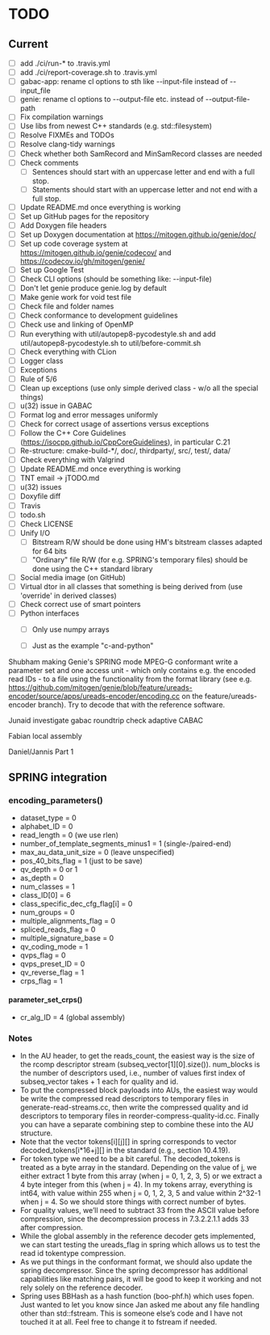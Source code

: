# TODO

## Current

- [ ] add ./ci/run-* to .travis.yml
- [ ] add ./ci/report-coverage.sh to .travis.yml
- [ ] gabac-app: rename cl options to sth like --input-file instead of --input_file
- [ ] genie: rename cl options to --output-file etc. instead of --output-file-path
- [ ] Fix compilation warnings
- [ ] Use libs from newest C++ standards (e.g. std::filesystem)
- [ ] Resolve FIXMEs and TODOs
- [ ] Resolve clang-tidy warnings
- [ ] Check whether both SamRecord and MinSamRecord classes are needed
- [ ] Check comments
  - [ ] Sentences should start with an uppercase letter and end with a full stop.
  - [ ] Statements should start with an uppercase letter and not end with a full stop.
- [ ] Update README.md once everything is working
- [ ] Set up GitHub pages for the repository
- [ ] Add Doxygen file headers
- [ ] Set up Doxygen documentation at https://mitogen.github.io/genie/doc/
- [ ] Set up code coverage system at https://mitogen.github.io/genie/codecov/ and https://codecov.io/gh/mitogen/genie/
- [ ] Set up Google Test
- [ ] Check CLI options (should be something like: --input-file)
- [ ] Don't let genie produce genie.log by default
- [ ] Make genie work for void test file
- [ ] Check file and folder names
- [ ] Check conformance to development guidelines
- [ ] Check use and linking of OpenMP
- [ ] Run everything with util/autopep8-pycodestyle.sh and add util/autopep8-pycodestyle.sh to util/before-commit.sh
- [ ] Check everything with CLion
- [ ] Logger class
- [ ] Exceptions
- [ ] Rule of 5/6
- [ ] Clean up exceptions (use only simple derived class - w/o all the special things)
- [ ] u(32) issue in GABAC
- [ ] Format log and error messages uniformly
- [ ] Check for correct usage of assertions versus exceptions
- [ ] Follow the C++ Core Guidelines (https://isocpp.github.io/CppCoreGuidelines), in particular C.21
- [ ] Re-structure: cmake-build-\*/, doc/, thirdparty/, src/, test/, data/
- [ ] Check everything with Valgrind
- [ ] Update README.md once everything is working
- [ ] TNT email -> jTODO.md
- [ ] u(32) issues
- [ ] Doxyfile diff
- [ ] Travis
- [ ] todo.sh
- [ ] Check LICENSE
- [ ] Unify I/O
  - [ ] Bitstream R/W should be done using HM's bitstream classes adapted for 64 bits
  - [ ] "Ordinary" file R/W (for e.g. SPRING's temporary files) should be done using the C++ standard library
- [ ] Social media image (on GitHub)
- [ ] Virtual dtor in all classes that something is being derived from (use 'override' in derived classes)
- [ ] Check correct use of smart pointers
- [ ] Python interfaces
  - [ ] Only use numpy arrays
  - [ ] Just as the example "c-and-python"


Shubham
making Genie's SPRING mode MPEG-G conformant
write a parameter set and one access unit - which only contains e.g. the encoded read IDs - to a file using the functionality from the format library (see e.g. https://github.com/mitogen/genie/blob/feature/ureads-encoder/source/apps/ureads-encoder/encoding.cc on the feature/ureads-encoder branch). Try to decode that with the reference software.

Junaid
investigate gabac roundtrip
check adaptive CABAC

Fabian
local assembly

Daniel/Jannis
Part 1

## SPRING integration

### encoding_parameters()

- dataset_type = 0
- alphabet_ID = 0
- read_length = 0 (we use rlen)
- number_of_template_segments_minus1 = 1 (single-/paired-end)
- max_au_data_unit_size = 0 (leave unspecified)
- pos_40_bits_flag = 1 (just to be save)
- qv_depth = 0 or 1
- as_depth = 0
- num_classes = 1
- class_ID[0] = 6
- class_specific_dec_cfg_flag[i] = 0
- num_groups = 0
- multiple_alignments_flag = 0
- spliced_reads_flag = 0
- multiple_signature_base = 0
- qv_coding_mode = 1
- qvps_flag = 0
- qvps_preset_ID = 0
- qv_reverse_flag = 1
- crps_flag = 1

#### parameter_set_crps()

- cr_alg_ID = 4 (global assembly)

### Notes

- In the AU header, to get the reads_count, the easiest way is the size of the rcomp descriptor stream (subseq_vector[1][0].size()). num_blocks is the number of descriptors used, i.e., number of values first index of subseq_vector takes + 1 each for quality and id.
- To put the compressed block payloads into AUs, the easiest way would be write the compressed read descriptors to temporary files in generate-read-streams.cc, then write the compressed quality and id descriptors to temporary files in reorder-compress-quality-id.cc. Finally you can have a separate combining step to combine these into the AU structure.
- Note that the vector tokens[i][j][] in spring corresponds to vector decoded_tokens[i*16+j][] in the standard (e.g., section 10.4.19).
- For token type we need to be a bit careful. The decoded_tokens is treated as a byte array in the standard.  Depending on the value of j, we either extract 1 byte from this array (when j = 0, 1, 2, 3, 5) or we extract a 4 byte integer from this (when j = 4). In my tokens array, everything is int64, with value within 255 when j = 0, 1, 2, 3, 5 and value within 2^32-1 when j = 4. So we should store things with correct number of bytes.
- For quality values, we’ll need to subtract 33 from the ASCII value before compression, since the decompression process in 7.3.2.2.1.1 adds 33 after compression.
- While the global assembly in the reference decoder gets implemented, we can start testing the ureads_flag in spring which allows us to test the read id tokentype compression.
- As we put things in the conformant format, we should also update the spring decompressor. Since the spring decompressor has additional capabilities like matching pairs, it will be good to keep it working and not rely solely on the reference decoder.
- Spring uses BBHash as a hash function (boo-phf.h) which uses fopen. Just wanted to let you know since Jan asked me about any file handling other than std::fstream. This is someone else’s code and I have not touched it at all. Feel free to change it to fstream if needed.
